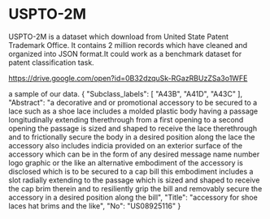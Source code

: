 # USPTO-2M
USPTO-2M is a dataset which download from United State Patent Trademark Office. It contains 2 million records which have cleaned and organized into JSON format.It could work as a benchmark dataset for patent classification task.

https://drive.google.com/open?id=0B32dzquSk-RGazRBUzZSa3o1WFE

a sample of our data.
{
    "Subclass_labels": [
        "A43B", 
        "A41D", 
        "A43C"
    ], 
    "Abstract": "a decorative and or promotional accessory to be secured to a lace such as a shoe lace includes a molded plastic body having a passage longitudinally extending therethrough from a first opening to a second opening the passage is sized and shaped to receive the lace therethrough and to frictionally secure the body in a desired position along the lace the accessory also includes indicia provided on an exterior surface of the accessory which can be in the form of any desired message name number logo graphic or the like an alternative embodiment of the accessory is disclosed which is to be secured to a cap bill this embodiment includes a slot radially extending to the passage which is sized and shaped to receive the cap brim therein and to resiliently grip the bill and removably secure the accessory in a desired position along the bill", 
    "Title": "accessory for shoe laces hat brims and the like", 
    "No": "US08925116"
}
